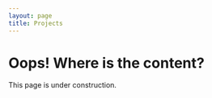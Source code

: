 ```yaml
---
layout: page
title: Projects
---
```

# Oops! Where is the content?
<p class="message">
  This page is under construction.
</p>

